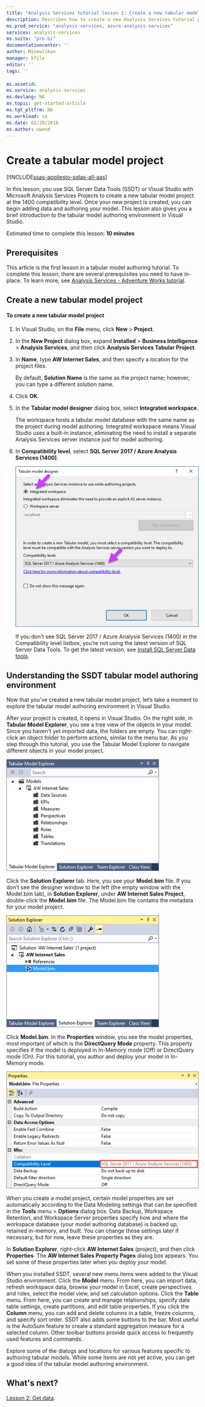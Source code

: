 ```yaml
---
title: "Analysis Services tutorial lesson 1: Create a new tabular model project | Microsoft Docs"
description: Describes how to create a new Analysis Services tutorial project. 
ms.prod_service: "analysis-services, azure-analysis-services"
services: analysis-services
ms.suite: "pro-bi"
documentationcenter: ''
author: Minewiskan
manager: kfile
editor: ''
tags: ''

ms.assetid: 
ms.service: analysis-services
ms.devlang: NA
ms.topic: get-started-article
ms.tgt_pltfrm: NA
ms.workload: na
ms.date: 02/20/2018
ms.author: owend
---
```

# Create a tabular model project

[!INCLUDE[ssas-appliesto-sqlas-all-aas](../../includes/ssas-appliesto-sqlas-all-aas.md)]

In this lesson, you use SQL Server Data Tools (SSDT) or Visual Studio with Microsoft Analysis Services Projects to create a new tabular model project at the 1400 compatibility level. Once your new project is created, you can begin adding data and authoring your model. This lesson also gives you a brief introduction to the tabular model authoring environment in Visual Studio.  
  
Estimated time to complete this lesson: **10 minutes**  
  
## Prerequisites

This article is the first lesson in a tabular model authoring tutorial. To complete this lesson, there are several prerequisites you need to have in-place. To learn more, see [Analysis Services - Adventure Works tutorial](../tutorial-tabular-1400/as-adventure-works-tutorial.md).  
  
## Create a new tabular model project  
  
#### To create a new tabular model project  
  
1.  In Visual Studio, on the **File** menu, click **New** > **Project**.  
  
2.  In the **New Project** dialog box, expand **Installed** > **Business Intelligence** > **Analysis Services**, and then click **Analysis Services Tabular Project**.  
  
3.  In  **Name**, type **AW Internet Sales**, and then specify a location for the project files.  
  
    By default, **Solution Name** is the same as the project name; however, you can type a different solution name.  
  
4.  Click **OK**.  
  
5.  In the **Tabular model designer** dialog box, select **Integrated workspace**.  
  
    The workspace hosts a tabular model database with the same name as the project during model authoring. Integrated workspace means Visual Studio uses a built-in instance, eliminating the need to install a separate Analysis Services server instance just for model authoring.
      
6.  In **Compatibility level**, select **SQL Server 2017 / Azure Analysis Services (1400)**.   
 
    ![as-lesson1-tmd](../tutorial-tabular-1400/media/as-lesson1-tmd.png)
      
    If you don’t see SQL Server 2017 / Azure Analysis Services (1400) in the Compatibility level listbox, you’re not using the latest version of SQL Server Data Tools. To get the latest version, see [Install SQL Server Data tools](https://docs.microsoft.com/sql/ssdt/download-sql-server-data-tools-ssdt).  
      
  
## Understanding the SSDT tabular model authoring environment  

Now that you’ve created a new tabular model project, let’s take a moment to explore the tabular model authoring environment in Visual Studio.  
  
After your project is created, it opens in Visual Studio. On the right side, in **Tabular Model Explorer**, you see a tree view of the objects in your model. Since you haven't yet imported data, the folders are empty. You can right-click an object folder to perform actions, similar to the menu bar. As you step through this tutorial, you use the Tabular Model Explorer to navigate different objects in your model project.

![as-lesson1-tme](../tutorial-tabular-1400/media/as-lesson1-tme.png)

Click the **Solution Explorer** tab. Here, you see your **Model.bim** file. If you don’t see the designer window to the left (the empty window with the Model.bim tab), in **Solution Explorer**, under **AW Internet Sales Project**, double-click the **Model.bim** file. The Model.bim file contains the metadata for your model project. 

![as-lesson1-se](../tutorial-tabular-1400/media/as-lesson1-se.png)
  
Click **Model.bim**. In the **Properties** window, you see the model properties, most important of which is the **DirectQuery Mode** property. This property specifies if the model is deployed in In-Memory mode (Off) or DirectQuery mode (On). For this tutorial, you author and deploy your model in In-Memory mode.

![as-lesson1-properties](../tutorial-tabular-1400/media/as-lesson1-properties.png)
  
When you create a model project, certain model properties are set automatically according to the Data Modeling settings that can be specified in the **Tools** menu > **Options** dialog box. Data Backup, Workspace Retention, and Workspace Server properties specify how and where the workspace database (your model authoring database) is backed up, retained in-memory, and built. You can change these settings later if necessary, but for now, leave these properties as they are.  

In **Solution Explorer**, right-click **AW Internet Sales** (project), and then click **Properties**. The **AW Internet Sales Property Pages** dialog box appears. You set some of these properties later when you deploy your model.  
  
When you installed SSDT, several new menu items were added to the Visual Studio environment. Click the **Model** menu. From here, you can import data, refresh workspace data, browse your model in Excel, create perspectives and roles, select the model view, and set calculation options. Click the **Table** menu. From here, you can create and manage relationships, specify date table settings, create partitions, and edit table properties. If you click the **Column** menu, you can add and delete columns in a table, freeze columns, and specify sort order. SSDT also adds some buttons to the bar. Most useful is the AutoSum feature to create a standard aggregation measure for a selected column. Other toolbar buttons provide quick access to frequently used features and commands.  
  
Explore some of the dialogs and locations for various features specific to authoring tabular models. While some items are not yet active, you can get a good idea of the tabular model authoring environment.  
  

## What's next?

[Lesson 2: Get data](../tutorial-tabular-1400/as-lesson-2-get-data.md).

  
  
  
